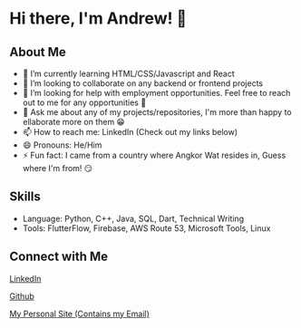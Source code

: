 # Hi there, I'm Andrew! 👋

## About Me
- 🌱 I’m currently learning HTML/CSS/Javascript and React
- 👯 I’m looking to collaborate on any backend or frontend projects
- 🤔 I’m looking for help with employment opportunities. Feel free to reach out to me for any opportunities 🤝
- 💬 Ask me about any of my projects/repositories, I'm more than happy to ellaborate more on them 😁
- 📫 How to reach me: LinkedIn (Check out my links below)
- 😄 Pronouns: He/Him
- ⚡ Fun fact: I came from a country where Angkor Wat resides in, Guess where I'm from! 😏

## Skills
- Language: Python, C++, Java, SQL, Dart, Technical Writing
- Tools: FlutterFlow, Firebase, AWS Route 53, Microsoft Tools, Linux

## Connect with Me
[LinkedIn][2]

[Github][3]

[My Personal Site (Contains my Email)][4]



<!-- Links to your social media accounts -->

[2]: https://www.linkedin.com/in/kimhour-chou-a2a13a19a/
[3]: https://github.com/andrewchou949
[4]: https://andrewkhchou.com


<!-- You can add or remove sections according to your needs -->
